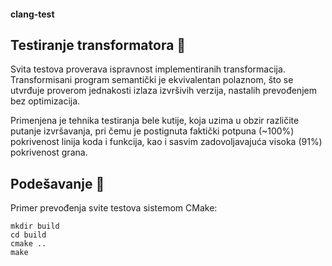 #### clang-test

## Testiranje transformatora :mag_right:
Svita testova proverava ispravnost implementiranih transformacija. Transformisani program semantički je ekvivalentan polaznom, što se utvrđuje proverom jednakosti izlaza izvršivih verzija, nastalih prevođenjem bez optimizacija.

Primenjena je tehnika testiranja bele kutije, koja uzima u obzir različite putanje izvršavanja, pri čemu je postignuta faktički potpuna (~100%) pokrivenost linija koda i funkcija, kao i sasvim zadovoljavajuća visoka (91%) pokrivenost grana.

## Podešavanje :memo:
Primer prevođenja svite testova sistemom CMake:
```
mkdir build
cd build
cmake ..
make
```

